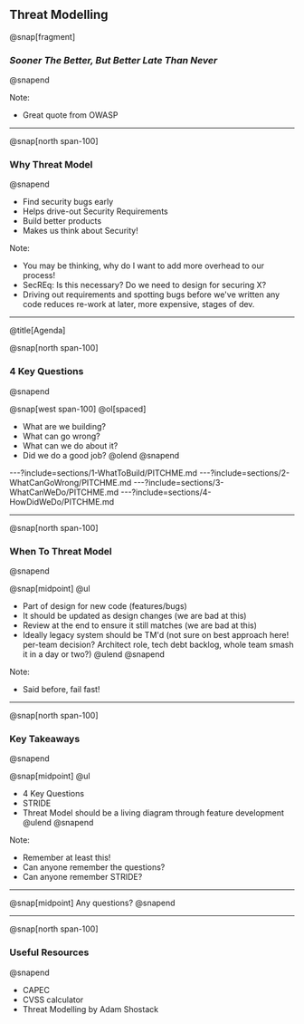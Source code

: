 ## Threat Modelling
@snap[fragment]
### *Sooner The Better, But Better Late Than Never*
@snapend

Note:
- Great quote from OWASP

---

@snap[north span-100]
### Why Threat Model
@snapend

- Find security bugs early
- Helps drive-out Security Requirements
- Build better products
- Makes us think about Security!

Note:
- You may be thinking, why do I want to add more overhead to our process!
- SecREq: Is this necessary? Do we need to design for securing X?
- Driving out requirements and spotting bugs before we've written any code reduces re-work at later, more expensive, stages of dev.

---
@title[Agenda]

@snap[north span-100]
### 4 Key Questions
@snapend

@snap[west span-100]
@ol[spaced]
- What are we building?
- What can go wrong?
- What can we do about it?
- Did we do a good job?
@olend
@snapend

---?include=sections/1-WhatToBuild/PITCHME.md
---?include=sections/2-WhatCanGoWrong/PITCHME.md
---?include=sections/3-WhatCanWeDo/PITCHME.md
---?include=sections/4-HowDidWeDo/PITCHME.md

---
@snap[north span-100]
### When To Threat Model
@snapend

@snap[midpoint]
@ul
- Part of design for new code (features/bugs)   
- It should be updated as design changes (we are bad at this)
- Review at the end to ensure it still matches (we are bad at this)
- Ideally legacy system should be TM'd (not sure on best approach here! per-team decision? Architect role, tech debt backlog, whole team smash it in a day or two?)
@ulend
@snapend

Note:
- Said before, fail fast!

---

@snap[north span-100]
### Key Takeaways
@snapend

@snap[midpoint]
@ul
- 4 Key Questions
- STRIDE
- Threat Model should be a living diagram through feature development
@ulend
@snapend

Note:
- Remember at least this!
- Can anyone remember the questions?
- Can anyone remember STRIDE?

---

@snap[midpoint]
Any questions?
@snapend

---

@snap[north span-100]
### Useful Resources
@snapend

- CAPEC
- CVSS calculator
- Threat Modelling by Adam Shostack